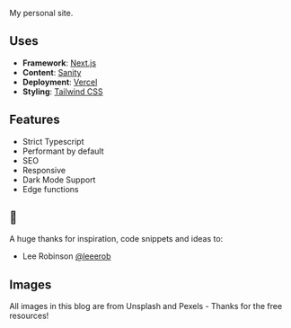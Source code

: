 My personal site.

## Uses

- **Framework**: [Next.js](https://nextjs.org/)
- **Content**: [Sanity](https://sanity.io)
- **Deployment**: [Vercel](https://vercel.com)
- **Styling**: [Tailwind CSS](https://tailwindcss.com/)

## Features

- Strict Typescript
- Performant by default
- SEO
- Responsive
- Dark Mode Support
- Edge functions

## 🙏

A huge thanks for inspiration, code snippets and ideas to:

- Lee Robinson [@leeerob](https://twitter.com/leeerob)

## Images

All images in this blog are from Unsplash and Pexels - Thanks for the free resources!

